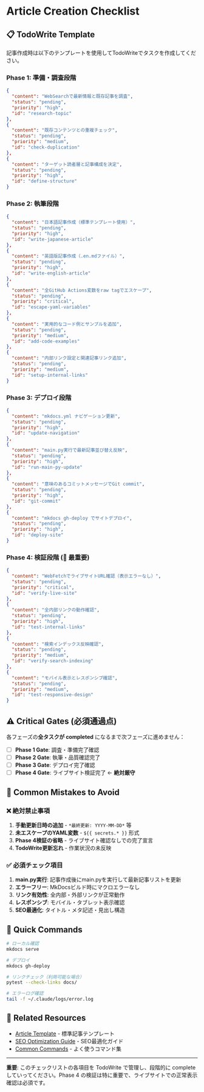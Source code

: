 # Article Creation Checklist

## 📋 TodoWrite Template

記事作成時は以下のテンプレートを使用してTodoWriteでタスクを作成してください。

### Phase 1: 準備・調査段階

```json
{
  "content": "WebSearchで最新情報と既存記事を調査",
  "status": "pending", 
  "priority": "high",
  "id": "research-topic"
},
{
  "content": "既存コンテンツとの重複チェック",
  "status": "pending",
  "priority": "medium", 
  "id": "check-duplication"
},
{
  "content": "ターゲット読者層と記事構成を決定",
  "status": "pending",
  "priority": "high",
  "id": "define-structure"
}
```

### Phase 2: 執筆段階

```json
{
  "content": "日本語記事作成（標準テンプレート使用）",
  "status": "pending",
  "priority": "high",
  "id": "write-japanese-article"
},
{
  "content": "英語版記事作成（.en.mdファイル）",
  "status": "pending", 
  "priority": "high",
  "id": "write-english-article"
},
{
  "content": "全GitHub Actions変数をraw tagでエスケープ",
  "status": "pending",
  "priority": "critical",
  "id": "escape-yaml-variables"
},
{
  "content": "実用的なコード例とサンプルを追加",
  "status": "pending",
  "priority": "medium",
  "id": "add-code-examples"
},
{
  "content": "内部リンク設定と関連記事リンク追加",
  "status": "pending",
  "priority": "medium", 
  "id": "setup-internal-links"
}
```

### Phase 3: デプロイ段階

```json
{
  "content": "mkdocs.yml ナビゲーション更新",
  "status": "pending",
  "priority": "high",
  "id": "update-navigation"
},
{
  "content": "main.py実行で最新記事並び替え反映",
  "status": "pending",
  "priority": "high",
  "id": "run-main-py-update"
},
{
  "content": "意味のあるコミットメッセージでGit commit",
  "status": "pending",
  "priority": "high", 
  "id": "git-commit"
},
{
  "content": "mkdocs gh-deploy でサイトデプロイ",
  "status": "pending",
  "priority": "high",
  "id": "deploy-site"
}
```

### Phase 4: 検証段階 (🚨 最重要)

```json
{
  "content": "WebFetchでライブサイトURL確認（表示エラーなし）",
  "status": "pending",
  "priority": "critical",
  "id": "verify-live-site"
},
{
  "content": "全内部リンクの動作確認",
  "status": "pending",
  "priority": "high",
  "id": "test-internal-links"
},
{
  "content": "検索インデックス反映確認",
  "status": "pending",
  "priority": "medium",
  "id": "verify-search-indexing"
},
{
  "content": "モバイル表示とレスポンシブ確認",
  "status": "pending",
  "priority": "medium",
  "id": "test-responsive-design"
}
```

## ⚠️ Critical Gates (必須通過点)

各フェーズの**全タスクが completed** になるまで次フェーズに進めません：

- [ ] **Phase 1 Gate**: 調査・準備完了確認
- [ ] **Phase 2 Gate**: 執筆・品質確認完了  
- [ ] **Phase 3 Gate**: デプロイ完了確認
- [ ] **Phase 4 Gate**: ライブサイト検証完了 ← **絶対厳守**

## 🚫 Common Mistakes to Avoid

### ❌ 絶対禁止事項
1. **手動更新日時の追加** - `*最終更新: YYYY-MM-DD*` 等
2. **未エスケープのYAML変数** - `${{ secrets.* }}` 形式
3. **Phase 4検証の省略** - ライブサイト確認なしでの完了宣言
4. **TodoWrite更新忘れ** - 作業状況の未反映

### ✅ 必須チェック項目
1. **main.py実行**: 記事作成後にmain.pyを実行して最新記事リストを更新
2. **エラーフリー**: MkDocsビルド時にマクロエラーなし
3. **リンク有効性**: 全内部・外部リンクが正常動作
4. **レスポンシブ**: モバイル・タブレット表示確認
5. **SEO最適化**: タイトル・メタ記述・見出し構造

## 📝 Quick Commands

```bash
# ローカル確認
mkdocs serve

# デプロイ
mkdocs gh-deploy

# リンクチェック（利用可能な場合）
pytest --check-links docs/

# エラーログ確認
tail -f ~/.claude/logs/error.log
```

## 🔗 Related Resources

- [Article Template](../templates/article-template.md) - 標準記事テンプレート
- [SEO Optimization Guide](./seo-optimization.md) - SEO最適化ガイド
- [Common Commands](./common-commands.md) - よく使うコマンド集

---

**重要**: このチェックリストの各項目を TodoWrite で管理し、段階的に complete していってください。Phase 4 の検証は特に重要で、ライブサイトでの正常表示確認は必須です。